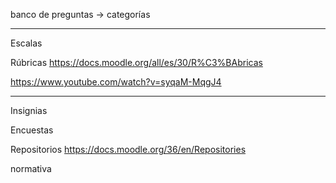 

banco de preguntas -> categorías

---

Escalas

Rúbricas
https://docs.moodle.org/all/es/30/R%C3%BAbricas

https://www.youtube.com/watch?v=syqaM-MqgJ4

---

Insignias

Encuestas

Repositorios
https://docs.moodle.org/36/en/Repositories

normativa
